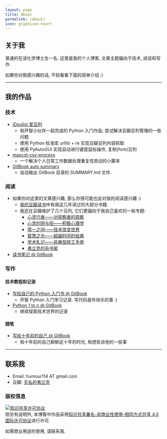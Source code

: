```yaml
---
layout: page
title: About
permalink: /about/
icon: glyphicon-heart
---
```


## 关于我

普通的在读化学博士生一名. 这里是我的个人博客, 文章主题偏向于技术, 阅读和写作.

如果你对我感兴趣的话, 不妨看看下面的简单介绍 :)

---

## 我的作品

### 技术

* [iDoulist 爱豆列](https://github.com/Frank-the-Obscure/iDoulist)
    * 和开智小伙伴一起完成的 Python 入门作品; 尝试解决豆瓣豆列管理的一些问题
    * 使用 Python 标准库 urllib + re 实现豆瓣豆列内容抓取
    * 使用 PyAutoGUI 实现自动进行键盘鼠标操作, 复制(fork)豆列
* [mascot-csv-process](http://frank-the-obscure.me/mascot-csv-process/)
    * 一个解决个人日常工作数据处理重复性劳动的小脚本
* [GitBook auto summary](http://frank-the-obscure.me/GitBook-auto-summary/)
    * 自动输出 GitBook 目录的 SUMMARY.md 文件.

### 阅读

- 如果你对这里的文章感兴趣, 那么你很可能也会对我的阅读感兴趣 :)
    - [我的豆瓣读书](http://book.douban.com/people/franktheobscure/)中有我这几年读过的大部分书籍.
    - 我还在豆瓣维护了几个豆列, 它们更偏向于我自己喜欢的一些专题:
        - [心灵行者——对观察者的观察](http://www.douban.com/doulist/4184864/)
        - [心灵的阴与阳——积极心理学](http://www.douban.com/doulist/39161118/)
        - [零一之间——技术改变世界](http://www.douban.com/doulist/38390646/)
        - [智慧之光——超越时间的经典](http://www.douban.com/doulist/4184898/)
        - [学术札记——非典型砖工手册](http://www.douban.com/doulist/4184823/)
        - [弗兰克的杂书架](http://www.douban.com/doulist/37723990/)
- [读书笔记 @ GitBook](https://www.gitbook.com/book/frank-the-obscure/reading-notes/details)


### 写作


#### 技术教程和记录

- [写给自己的 Python 入门书 @ GitBook](https://www.gitbook.com/book/frank-the-obscure/pythoncamp0/details)
    - 开智 Python 入门学习记录. 写代码是件快乐的事 :)
- [Python 1 to n @ GitBook](https://www.gitbook.com/book/frank-the-obscure/python-1-to-n/details)
    - 继续探索技术世界的记录


#### 随笔

- [写给十年前的自己 @ GitBook](https://www.gitbook.com/book/frank-the-obscure/for-myself-at-16/details)
    - 和十年前的自己聊聊这十年的时光, 和想告诉他的一些事


---

## 联系我

* Email: humour114 AT gmail.com
* 豆瓣: [无名的弗兰克](http://www.douban.com/people/franktheobscure/)

### 版权信息

<a rel="license" href="http://creativecommons.org/licenses/by-nc-sa/4.0/"><img alt="知识共享许可协议" style="border-width:0" src="https://i.creativecommons.org/l/by-nc-sa/4.0/88x31.png" /></a><br />除另有说明外, 本博客中作品采用<a rel="license" href="http://creativecommons.org/licenses/by-nc-sa/4.0/">知识共享署名-非商业性使用-相同方式共享 4.0 国际许可协议</a>进行许可.

如需商业用途的使用, 请联系我.
